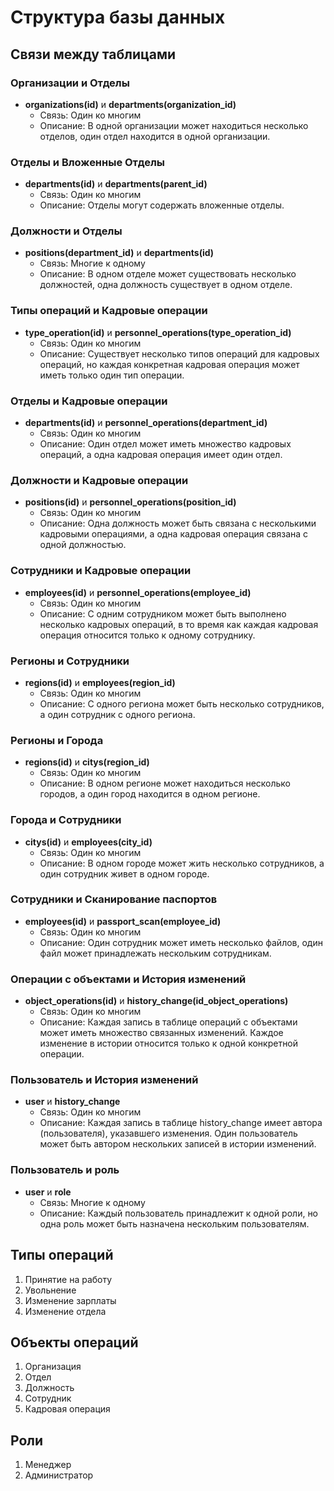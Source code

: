 # Структура базы данных

## Связи между таблицами

### Организации и Отделы
- **organizations(id)** и **departments(organization_id)**
  - Связь: Один ко многим
  - Описание: В одной организации может находиться несколько отделов, один отдел находится в одной организации.

### Отделы и Вложенные Отделы
- **departments(id)** и **departments(parent_id)**
  - Связь: Один ко многим
  - Описание: Отделы могут содержать вложенные отделы.

### Должности и Отделы
- **positions(department_id)** и **departments(id)**
  - Связь: Многие к одному
  - Описание: В одном отделе может существовать несколько должностей, одна должность существует в одном отделе.

### Типы операций и Кадровые операции
- **type_operation(id)** и **personnel_operations(type_operation_id)**
  - Связь: Один ко многим
  - Описание: Существует несколько типов операций для кадровых операций, но каждая конкретная кадровая операция может иметь только один тип операции.

### Отделы и Кадровые операции
- **departments(id)** и **personnel_operations(department_id)**
  - Связь: Один ко многим
  - Описание: Один отдел может иметь множество кадровых операций, а одна кадровая операция имеет один отдел.

### Должности и Кадровые операции
- **positions(id)** и **personnel_operations(position_id)**
  - Связь: Один ко многим
  - Описание: Одна должность может быть связана с несколькими кадровыми операциями, а одна кадровая операция связана с одной должностью.

### Сотрудники и Кадровые операции
- **employees(id)** и **personnel_operations(employee_id)**
  - Связь: Один ко многим
  - Описание: С одним сотрудником может быть выполнено несколько кадровых операций, в то время как каждая кадровая операция относится только к одному сотруднику.

### Регионы и Сотрудники
- **regions(id)** и **employees(region_id)**
  - Связь: Один ко многим
  - Описание: С одного региона может быть несколько сотрудников, а один сотрудник с одного региона.

### Регионы и Города
- **regions(id)** и **citys(region_id)**
  - Связь: Один ко многим
  - Описание: В одном регионе может находиться несколько городов, а один город находится в одном регионе.

### Города и Сотрудники
- **citys(id)** и **employees(city_id)**
  - Связь: Один ко многим
  - Описание: В одном городе может жить несколько сотрудников, а один сотрудник живет в одном городе.

### Сотрудники и Сканирование паспортов
- **employees(id)** и **passport_scan(employee_id)**
  - Связь: Один ко многим
  - Описание: Один сотрудник может иметь несколько файлов, один файл может принадлежать нескольким сотрудникам.

### Операции с объектами и История изменений
- **object_operations(id)** и **history_change(id_object_operations)**
  - Связь: Один ко многим
  - Описание: Каждая запись в таблице операций с объектами может иметь множество связанных изменений. Каждое изменение в истории относится только к одной конкретной операции.

### Пользователь и История изменений
- **user** и **history_change**
  - Связь: Один ко многим
  - Описание: Каждая запись в таблице history_change имеет автора (пользователя), указавшего изменения. Один пользователь может быть автором нескольких записей в истории изменений.

### Пользователь и роль
- **user** и **role**
  - Связь: Многие к одному
  - Описание: Каждый пользователь принадлежит к одной роли, но одна роль может быть назначена нескольким пользователям.

## Типы операций
1. Принятие на работу
2. Увольнение
3. Изменение зарплаты
4. Изменение отдела

## Объекты операций
1. Организация
2. Отдел
3. Должность
4. Сотрудник
5. Кадровая операция

## Роли
1. Менеджер
2. Администратор